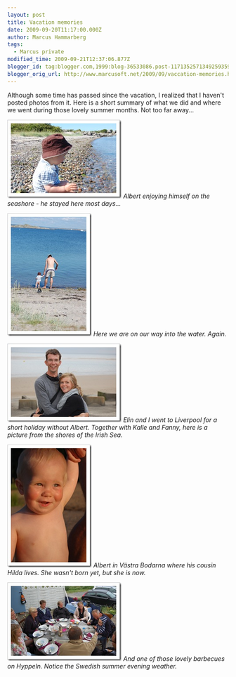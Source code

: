 ```yaml
---
layout: post
title: Vacation memories
date: 2009-09-20T11:17:00.000Z
author: Marcus Hammarberg
tags:
  - Marcus private
modified_time: 2009-09-21T12:37:06.877Z
blogger_id: tag:blogger.com,1999:blog-36533086.post-1171352571349259359
blogger_orig_url: http://www.marcusoft.net/2009/09/vaccation-memories.html
---
```


Although some time has passed since the vacation, I realized that I haven't posted photos from it. Here is a short summary of what we did and where we went during those lovely summer months. Not too far away...

![Albert enjoying himself on the seashore](/img/DSC_1012_thumb.jpg)
*Albert enjoying himself on the seashore - he stayed here most days...*

![Here we are on our way into the water](/img/DSC_1023_thumb%255B1%255D.jpg)
*Here we are on our way into the water. Again.*

![Elin and I in Liverpool](/img/DSC_1138_thumb.jpg)
*Elin and I went to Liverpool for a short holiday without Albert. Together with Kalle and Fanny, here is a picture from the shores of the Irish Sea.*

![Albert in Västra Bodarna](/img/DSC_1072_thumb%255B1%255D.jpg)
*Albert in Västra Bodarna where his cousin Hilda lives. She wasn't born yet, but she is now.*

![Lovely barbecues on Hyppeln](/img/DSC_1420_thumb.jpg)
*And one of those lovely barbecues on Hyppeln. Notice the Swedish summer evening weather.*
